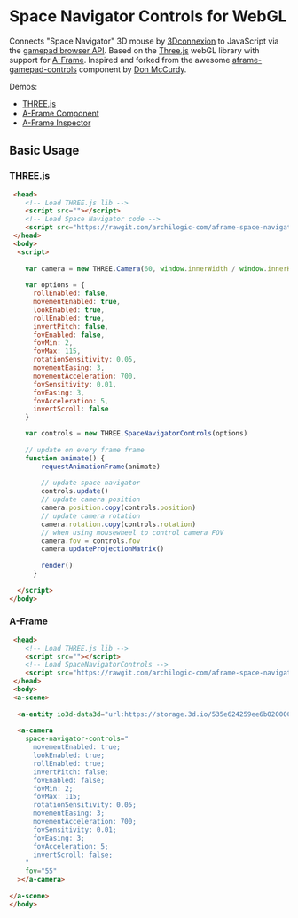 # Space Navigator Controls for WebGL

Connects "Space Navigator" 3D mouse by [3Dconnexion](https://www.3dconnexion.de/) to JavaScript via the [gamepad browser API](https://developer.mozilla.org/en-US/docs/Web/API/Gamepad_API). Based on the <a href="https://threejs.org/">Three.js</a> webGL library with support for <a href="https://aframe.io/">A-Frame</a>. Inspired and forked from the awesome [aframe-gamepad-controls](https://github.com/donmccurdy/aframe-gamepad-controls) component by [Don McCurdy](https://github.com/donmccurdy).

Demos:
* [THREE.js](https://archilogic-com.github.io/aframe-space-navigator-controls/examples/three.html)
* [A-Frame Component](https://archilogic-com.github.io/aframe-space-navigator-controls/examples/aframe.html)
* [A-Frame Inspector](https://archilogic-com.github.io/aframe-space-navigator-controls/examples/aframe-inspector.html)

## Basic Usage

### THREE.js

````html
 <head>
    <!-- Load THREE.js lib -->
    <script src=""></script>
    <!-- Load Space Navigator code -->
    <script src="https://rawgit.com/archilogic-com/aframe-space-navigator-controls/master/dist/aframe-space-navigator-controls.js"></script>
 </head>
 <body>
  <script>
    
    var camera = new THREE.Camera(60, window.innerWidth / window.innerHeight, 1, 1000)
    
    var options = {
      rollEnabled: false,
      movementEnabled: true,
      lookEnabled: true,
      rollEnabled: true,
      invertPitch: false,
      fovEnabled: false,
      fovMin: 2,
      fovMax: 115,
      rotationSensitivity: 0.05,
      movementEasing: 3,
      movementAcceleration: 700,
      fovSensitivity: 0.01,
      fovEasing: 3,
      fovAcceleration: 5,
      invertScroll: false
    }

    var controls = new THREE.SpaceNavigatorControls(options)
    
    // update on every frame frame
    function animate() {
        requestAnimationFrame(animate)
    
        // update space navigator
        controls.update()
        // update camera position
        camera.position.copy(controls.position)
        // update camera rotation
        camera.rotation.copy(controls.rotation)
        // when using mousewheel to control camera FOV
        camera.fov = controls.fov
        camera.updateProjectionMatrix()
    
        render()
      }
    
  </script> 
</body>
````

### A-Frame

````html
 <head>
    <!-- Load THREE.js lib -->
    <script src=""></script>
    <!-- Load SpaceNavigatorControls -->
    <script src="https://rawgit.com/archilogic-com/aframe-space-navigator-controls/master/dist/aframe-space-navigator-controls.js"></script>
 </head>
 <body>
 <a-scene>
 
  <a-entity io3d-data3d="url:https://storage.3d.io/535e624259ee6b0200000484/170907-0007-612jp5/archilogic_2017-09-07_00-07-10_3g2lXj.gz.data3d.buffer"></a-entity>
  
  <a-camera
    space-navigator-controls="
      movementEnabled: true;
      lookEnabled: true;
      rollEnabled: true;
      invertPitch: false;
      fovEnabled: false;
      fovMin: 2;
      fovMax: 115;
      rotationSensitivity: 0.05;
      movementEasing: 3;
      movementAcceleration: 700;
      fovSensitivity: 0.01;
      fovEasing: 3;
      fovAcceleration: 5;
      invertScroll: false;
    "
    fov="55"
  ></a-camera>
    
</a-scene>
</body>
````
